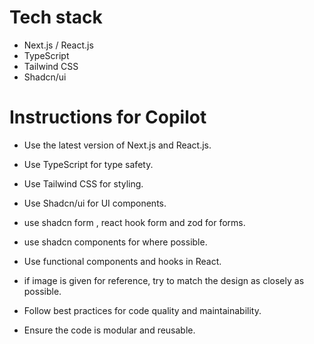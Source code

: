 # Tech stack

- Next.js / React.js
- TypeScript
- Tailwind CSS
- Shadcn/ui

# Instructions for Copilot

- Use the latest version of Next.js and React.js.
- Use TypeScript for type safety.
- Use Tailwind CSS for styling.
- Use Shadcn/ui for UI components.
- use shadcn form , react hook form and zod for forms.
- use shadcn components for where possible.
- Use functional components and hooks in React.

- if image is given for reference, try to match the design as closely as possible.

- Follow best practices for code quality and maintainability.
- Ensure the code is modular and reusable.
